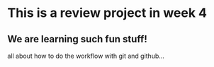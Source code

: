 # This is a review project in week 4
## We are learning such fun stuff!

all about how to do the workflow with git and github...